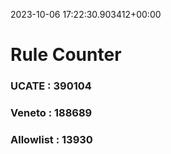 2023-10-06 17:22:30.903412+00:00
# Rule Counter 
 ### UCATE : 390104

 ### Veneto : 188689

 ### Allowlist : 13930